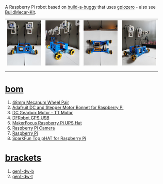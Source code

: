 A Raspberry Pi robot based on <a href="https://projects.raspberrypi.org/en/projects/build-a-buggy/0">build-a-buggy</a> that uses <a href="https://gpiozero.readthedocs.io/en/stable/index.html">gpiozero</a> - also see <a href="https://www.waveshare.com/wiki/BuildMecar-Kit">BuildMecar-Kit</a>.

| [![image](../images/blue-buggy-1.jpg)](https://github.com/kamangir/blue-bracket/blob/main/images/blue-buggy-1.jpg) | [![image](../images/blue-buggy-2.jpg)](https://github.com/kamangir/blue-bracket/blob/main/images/blue-buggy-2.jpg) | [![image](../images/blue-buggy-3.jpg)](https://github.com/kamangir/blue-bracket/blob/main/images/blue-buggy-3.jpg) | [![image](../images/blue-buggy-4.jpg)](https://github.com/kamangir/blue-bracket/blob/main/images/blue-buggy-4.jpg) |
| --- | --- | --- | --- |

---

# [bom](../parts.md)

1. [48mm Mecanum Wheel Pair](../parts.md#48mm-mecanum-wheel-pair)
1. [Adafruit DC and Stepper Motor Bonnet for Raspberry Pi](../parts.md#adafruit-dc-and-stepper-motor-bonnet-for-raspberry-pi)
1. [DC Gearbox Motor - TT Motor](../parts.md#dc-gearbox-motor-tt-motor)
1. [DFRobot GPS USB](../parts.md#dfrobot-gps-usb)
1. [MakerFocus Raspberry Pi UPS Hat](../parts.md#makerfocus-raspberry-pi-ups-hat)
1. [Raspberry Pi Camera](../parts.md#raspberry-pi-camera)
1. [Raspberry Pi](../parts.md#raspberry-pi)
1. [SparkFun Top pHAT for Raspberry Pi](../parts.md#sparkfun-top-phat-for-raspberry-pi)

# [brackets](../brackets)

1. [gen1-dw-b](../brackets/gen1-dw-b/gen1-dw-b.stl)
1. [gen1-dw-t](../brackets/gen1-dw-t/gen1-dw-t.stl)

